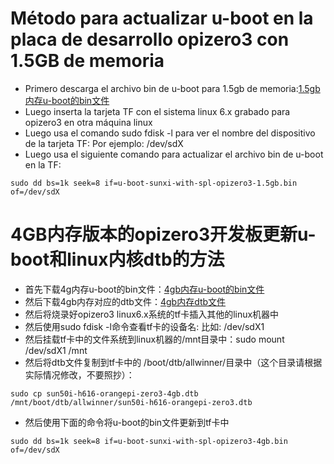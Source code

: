 # Método para actualizar u-boot en la placa de desarrollo opizero3 con 1.5GB de memoria

- Primero descarga el archivo bin de u-boot para 1.5gb de memoria:[1.5gb内存u-boot的bin文件](https://github.com/leeboby/opizero3-uboot-kernel/blob/main/u-boot-sunxi-with-spl-opizero3-1.5gb.bin)
- Luego inserta la tarjeta TF con el sistema linux 6.x grabado para opizero3 en otra máquina linux
- Luego usa el comando sudo fdisk -l para ver el nombre del dispositivo de la tarjeta TF: Por ejemplo: /dev/sdX
- Luego usa el siguiente comando para actualizar el archivo bin de u-boot en la TF:
```
sudo dd bs=1k seek=8 if=u-boot-sunxi-with-spl-opizero3-1.5gb.bin of=/dev/sdX
```

# 4GB内存版本的opizero3开发板更新u-boot和linux内核dtb的方法

- 首先下载4g内存u-boot的bin文件：[4gb内存u-boot的bin文件](https://github.com/leeboby/opizero3-uboot-kernel/blob/main/u-boot-sunxi-with-spl-opizero3-4gb.bin)
- 然后下载4gb内存对应的dtb文件：[4gb内存dtb文件](https://github.com/leeboby/opizero3-uboot-kernel/blob/main/sun50i-h616-orangepi-zero3-4gb.dtb)
- 然后将烧录好opizero3 linux6.x系统的tf卡插入其他的linux机器中
- 然后使用sudo fdisk -l命令查看tf卡的设备名: 比如: /dev/sdX1
- 然后挂载tf卡中的文件系统到linux机器的/mnt目录中：sudo mount /dev/sdX1 /mnt
- 然后将dtb文件复制到tf卡中的 /boot/dtb/allwinner/目录中（这个目录请根据实际情况修改，不要照抄）：
```
sudo cp sun50i-h616-orangepi-zero3-4gb.dtb /mnt/boot/dtb/allwinner/sun50i-h616-orangepi-zero3.dtb
```
- 然后使用下面的命令将u-boot的bin文件更新到tf卡中
```
sudo dd bs=1k seek=8 if=u-boot-sunxi-with-spl-opizero3-4gb.bin of=/dev/sdX
```

